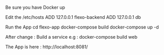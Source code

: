 Be sure you have Docker up

Edit the /etc/hosts
ADD  127.0.0.1       flexo-backend
ADD  127.0.0.1       db

Run the App
cd flexo-app
docker-compose build
docker-compose up -d

After change : 
Build a service
e.g : docker-compose build web


The App is here :
http://localhost:8081/


